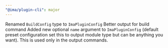 ```yaml
---
"@ima/plugin-cli": major
---
```


Renamed `BuildConfig` type to `ImaPluginConfig`
Better output for build command
Added new optional `name` argument to `ImaPluginConfig` (default preset configuration set this to output module type but can be anything you want). This is used only in the output commands.
